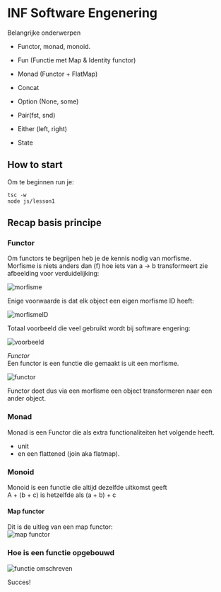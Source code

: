 # INF Software Engenering 
Belangrijke onderwerpen
- Functor, monad, monoid.
- Fun (Functie met Map & Identity functor)
- Monad (Functor + FlatMap)

- Concat
- Option (None, some)
- Pair(fst, snd)
- Either (left, right)
- State


## How to start
Om te beginnen run je:

    tsc -w
    node js/lesson1

## Recap basis principe

### Functor
Om functors te begrijpen heb je de kennis nodig van morfisme.  
Morfisme is niets anders dan (f) hoe iets van a -> b transformeert
zie afbeelding voor verduidelijking:

![morfisme](https://wikimedia.org/api/rest_v1/media/math/render/svg/abd1e080abef4bbdab67b43819c6431e7561361c)

Enige voorwaarde is dat elk object een eigen morfisme ID heeft:

![morfismeID](https://wikimedia.org/api/rest_v1/media/math/render/svg/5aa0850863f2ed951c4fcbe8ea0540ee40edfe8d)

Totaal voorbeeld die veel gebruikt wordt bij software engering:

![voorbeeld](https://i.ibb.co/hL51Ms9/200px-Commutative-diagram-for-morphism-svg.png)

*Functor*  
Een functor is een functie die gemaakt is uit een morfisme.

![functor](https://wikimedia.org/api/rest_v1/media/math/render/svg/5f8333109f8b20bbb2db91873adcbd445f7c2181)

Functor doet dus via een morfisme een object transformeren naar een ander object.

### Monad   

Monad is een Functor die als extra functionaliteiten het volgende heeft.  
- unit
- en een flattened (join aka flatmap).

### Monoid
Monoid is een functie die altijd dezelfde uitkomst geeft  
A + (b + c) is hetzelfde als (a + b) + c

#### Map functor
Dit is de uitleg van een map functor:  
![map functor](https://cdn-images-1.medium.com/max/1600/1*NAoX33R1asfD4GpaTqp0-w.png)

### Hoe is een functie opgebouwd
![functie omschreven](https://i.ibb.co/gZnkXy8/functor.gif)


Succes!